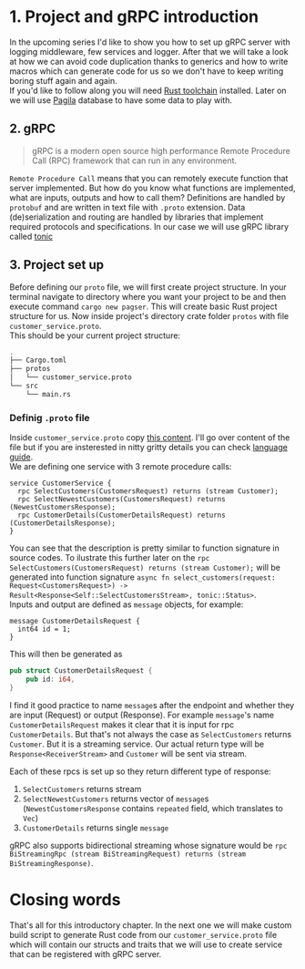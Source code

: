# 1. Project and gRPC introduction
In the upcoming series I'd like to show you how to set up gRPC server with logging middleware, few services and logger. After that we will take a look at how we can avoid code duplication thanks to generics and how to write macros which can generate code for us so we don't have to keep writing boring stuff again and again.  
If you'd like to follow along you will need [Rust toolchain](https://www.rust-lang.org/tools/install) installed. Later on we will use [Pagila](https://github.com/devrimgunduz/pagila) database to have some data to play with.

## 2. gRPC
> gRPC is a modern open source high performance Remote Procedure Call (RPC) framework that can run in any environment.  

`Remote Procedure Call` means that you can remotely execute function that server implemented. But how do you know what functions are implemented, what are inputs, outputs and how to call them? Definitions are handled by `protobuf` and are written in text file with `.proto` extension. Data (de)serialization and routing are handled by libraries that implement required protocols and specifications. In our case we will use gRPC library called [tonic](https://github.com/hyperium/tonic)

## 3. Project set up
Before defining our `proto` file, we will first create project structure. In your terminal navigate to directory where you want your project to be and then execute command `cargo new pagser`. This will create basic Rust project structure for us. Now inside project's directory crate folder `protos` with file `customer_service.proto`.  
This should be your current project structure:
```bash
.
├── Cargo.toml
├── protos
│   └── customer_service.proto
└── src
    └── main.rs
```

### Definig `.proto` file
Inside `customer_service.proto` copy [this content](todo:add.link.to.file.on.git). I'll go over content of the file but if you are insterested in nitty gritty details you can check [language guide](https://developers.google.com/protocol-buffers/docs/proto3).  
We are defining one service with 3 remote procedure calls:
```grpc
service CustomerService {
  rpc SelectCustomers(CustomersRequest) returns (stream Customer);
  rpc SelectNewestCustomers(CustomersRequest) returns (NewestCustomersResponse);
  rpc CustomerDetails(CustomerDetailsRequest) returns (CustomerDetailsResponse);
}
```
You can see that the description is pretty similar to function signature in source codes. To ilustrate this further later on the `rpc SelectCustomers(CustomersRequest) returns (stream Customer);` will be generated into function signature `async fn select_customers(request: Request<CustomersRequest>) -> Result<Response<Self::SelectCustomersStream>, tonic::Status>`.  
Inputs and output are defined as `message` objects, for example:
```grpc
message CustomerDetailsRequest {
  int64 id = 1;
}
```
This will then be generated as
```rust
pub struct CustomerDetailsRequest {
    pub id: i64,
}
```

I find it good practice to name `message`s after the endpoint and whether they are input (Request) or output (Response). For example `message`'s name `CustomerDetailsRequest` makes it clear that it is input for rpc `CustomerDetails`. But that's not always the case as `SelectCustomers` returns `Customer`. But it is a streaming service. Our actual return type will be `Response<ReceiverStream>` and `Customer` will be sent via stream.

Each of these rpcs is set up so they return different type of response:
1. `SelectCustomers` returns stream
2. `SelectNewestCustomers` returns vector of `message`s (`NewestCustomersResponse` contains `repeated` field, which translates to `Vec`)
3. `CustomerDetails` returns single `message`  
  
gRPC also supports bidirectional streaming whose signature would be `rpc BiStreamingRpc (stream BiStreamingRequest) returns (stream BiStreamingResponse)`.

# Closing words
That's all for this introductory chapter. In the next one we will make custom build script to generate Rust code from our `customer_service.proto` file which will contain our structs and traits that we will use to create service that can be registered with gRPC server.